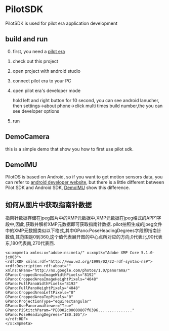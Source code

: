 # PilotSDK
PilotSDK is used for pilot era application development

## build and run

0. first, you need a [pilot era](http://pilot.pisofttech.com/) 

1. check out this project

2. open project with android studio

3. connect pilot era to your PC

4. open pilot era's developer mode

   hold left and right button for 10 second, you can see android lanucher,
   then settings->about phone->click multi times build number,the you can
   see developer options

4. run

## DemoCamera
this is a simple demo that show you how to first use pilot sdk.

## DemoIMU
PilotOS is based on Android, so if you want to get motion sensors data, you can refer to [android developer website](https://developer.android.google.cn/guide/topics/sensors/sensors_motion), but there is a little different between Pilot SDK and Android SDK, [DemoIMU](https://github.com/shenzhenpisofttech/PilotSDK/tree/master/DemoIMU) show this difference.

## 如何从图片中获取指南针数据
指南针数据存储在jpeg图片中的XMP元数据中,XMP元数据在jpeg格式的APP1字段中,因此,获取并解析XMP元数据即可获取指南针数据.
pilot拍照生成的jpeg文件中的XMP元数据类似以下格式,其中GPano:PoseHeadingDegrees字段即指南针数值,其范围是0到360,这个值代表展开图的中心点所对应的方向,0代表北,90代表东,180代表南,270代表西.

~~~
<x:xmpmeta xmlns:x="adobe:ns:meta/" x:xmptk="Adobe XMP Core 5.1.0-jc003">
<rdf:RDF xmlns:rdf="http://www.w3.org/1999/02/22-rdf-syntax-ns#">
<rdf:Description rdf:about=""
xmlns:GPano="http://ns.google.com/photos/1.0/panorama/"
GPano:CroppedAreaImageWidthPixels="8192"
GPano:CroppedAreaImageHeightPixels="4048"
GPano:FullPanoWidthPixels="8192"
GPano:FullPanoHeightPixels="4048"
GPano:CroppedAreaLeftPixels="0"
GPano:CroppedAreaTopPixels="0"
GPano:ProjectionType="equirectangular"
GPano:UsePanoramaViewer="True"
GPano:PiStitchParam="PE0002c00000807f0396..............."
GPano:PoseHeadingDegrees="180.105"/>
</rdf:RDF>
</x:xmpmeta>
~~~
